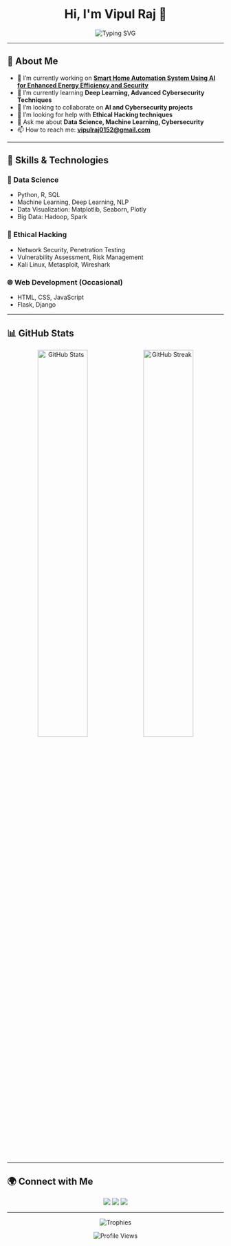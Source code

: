 <h1 align="center">Hi, I'm Vipul Raj 👋</h1>

<p align="center">
  <img src="https://readme-typing-svg.demolab.com?font=Fira+Code&size=24&duration=4000&pause=500&color=1D0A73&width=435&lines=Data+Scientist+%7C+Ethical+Hacker;AI+Enthusiast+%7C+Problem+Solver" alt="Typing SVG">
</p>

---

## 🚀 About Me

- 🔭 I’m currently working on **[Smart Home Automation System Using AI for Enhanced Energy Efficiency and Security](link-to-project)**
- 🌱 I’m currently learning **Deep Learning, Advanced Cybersecurity Techniques**
- 👯 I’m looking to collaborate on **AI and Cybersecurity projects**
- 🤝 I’m looking for help with **Ethical Hacking techniques**
- 💬 Ask me about **Data Science, Machine Learning, Cybersecurity**
- 📫 How to reach me: **vipulraj0152@gmail.com**

---

## 💼 Skills & Technologies

### 🧠 Data Science
- Python, R, SQL
- Machine Learning, Deep Learning, NLP
- Data Visualization: Matplotlib, Seaborn, Plotly
- Big Data: Hadoop, Spark

### 🔐 Ethical Hacking
- Network Security, Penetration Testing
- Vulnerability Assessment, Risk Management
- Kali Linux, Metasploit, Wireshark

### 🌐 Web Development (Occasional)
- HTML, CSS, JavaScript
- Flask, Django

---

## 📊 GitHub Stats

<p align="center">
  <img width="48%" src="https://github-readme-stats.vercel.app/api?username=vipulraj0152&show_icons=true&theme=radical" alt="GitHub Stats">
  <img width="48%" src="https://github-readme-streak-stats.herokuapp.com/?user=vipulraj0152&theme=radical" alt="GitHub Streak">
</p>

---

## 🌍 Connect with Me

<p align="center">
  <a href="https://www.linkedin.com/in/your-profile"><img src="https://img.shields.io/badge/-LinkedIn-0A66C2?style=for-the-badge&logo=Linkedin&logoColor=white"/></a>
  <a href="https://twitter.com/your-profile"><img src="https://img.shields.io/badge/-Twitter-1DA1F2?style=for-the-badge&logo=Twitter&logoColor=white"/></a>
  <a href="https://github.com/vipulraj0152"><img src="https://img.shields.io/badge/-GitHub-181717?style=for-the-badge&logo=GitHub&logoColor=white"/></a>
</p>

---

<p align="center">
  <img src="https://github-profile-trophy.vercel.app/?username=your-github-username&theme=monokai&no-frame=true&column=7" alt="Trophies">
</p>

<p align="center">
  <img src="https://komarev.com/ghpvc/?username=vipulraj0152&label=Profile%20views&color=0e75b6&style=flat" alt="Profile Views">
</p>
